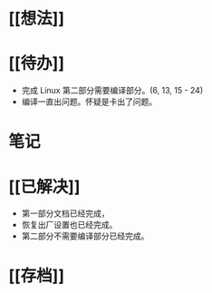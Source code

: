# [[想法]]

# [[待办]]
- 完成 Linux 第二部分需要编译部分。(6, 13, 15 - 24)
- 编译一直出问题。怀疑是卡出了问题。

# 笔记

# [[已解决]]
- 第一部分文档已经完成，
- 恢复出厂设置也已经完成。
- 第二部分不需要编译部分已经完成。

# [[存档]]